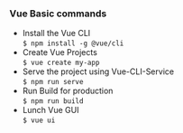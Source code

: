 ### Vue Basic commands  
* Install the Vue CLI  
`$ npm install -g @vue/cli`  
* Create Vue Projects  
`$ vue create my-app`  
* Serve the project using Vue-CLI-Service  
`$ npm run serve`  
* Run Build for production    
`$ npm run build`      
* Lunch Vue GUI  
`$ vue ui`  
